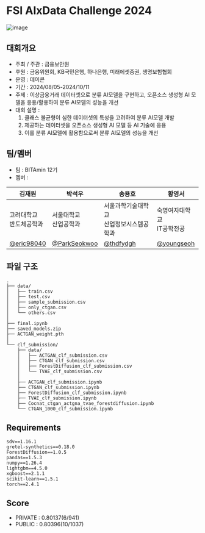 # **FSI AIxData Challenge 2024**
![image](https://github.com/user-attachments/assets/b65320be-7b41-4a9f-94fc-503fb7174220)


## 대회개요

- 주최 / 주관 : 금융보안원
- 후원 : 금융위원회, KB국민은행, 하나은행, 미래에셋증권, 생명보험협회
- 운영 : 데이콘
- 기간 : 2024/08/05-2024/10/11
- 주제 : 이상금융거래 데이터셋으로 분류 AI모델을 구현하고, 오픈소스 생성형 AI 모델을 응용/활용하여 분류 AI모델의 성능을 개선
- 대회 설명 :
    1) 클래스 불균형이 심한 데이터셋의 특성을 고려하여 분류 AI모델 개발
    2) 제공하는 데이터셋을 오픈소스 생성형 AI 모델 등 AI 기술에 응용
    3) 이를 분류 AI모델에 활용함으로써 분류 AI모델의 성능을 개선

## 팀/멤버

- 팀 : BITAmin 12기
- 멤버 :
  
<div align="center">

| 김재원                     | 박석우                     | 송용호                          | 황영서                     |
|-----------------------------|-----------------------------|----------------------------------|-----------------------------|
| 고려대학교<br>반도체공학과  | 서울대학교<br>산업공학과    | 서울과학기술대학교<br>산업정보시스템공학과 | 숙명여자대학교<br>IT공학전공 |
| [@eric98040](https://github.com/eric98040) | [@ParkSeokwoo](https://github.com/ParkSeokwoo) | [@thdfydgh](https://github.com/thdfydgh) | [@youngseoh](https://github.com/youngseoh) |

</div>






## 파일 구조
```
.
├── data/
│   ├── train.csv
│   ├── test.csv
│   ├── sample_submission.csv
│   ├── only_ctgan.csv
│   └── others.csv
│
├── final.ipynb
├── saved_models.zip
├── ACTGAN_weight.pth
│ 
└── clf_submission/
    ├── data/
    │   ├── ACTGAN_clf_submission.csv
    │   ├── CTGAN_clf_submission.csv
    │   ├── ForestDiffusion_clf_submission.csv
    │   └── TVAE_clf_submission.csv
    │
    ├── ACTGAN_clf_submission.ipynb
    ├── CTGAN_clf_submission.ipynb
    ├── ForestDiffusion_clf_submission.ipynb
    ├── TVAE_clf_submission.ipynb
    ├── Cocnat_ctgan_actgna_tvae_forestdiffusion.ipynb
    └── CTGAN_1000_clf_submission.ipynb
```

## Requirements
```
sdv==1.16.1
gretel-synthetics==0.18.0
ForestDiffusion==1.0.5
pandas==1.5.3
numpy==1.26.4
lightgbm==4.5.0
xgboost==2.1.1
scikit-learn==1.5.1
torch==2.4.1
```

## Score

- PRIVATE : 0.80137(6/941)
- PUBLIC : 0.80396(10/1037)

